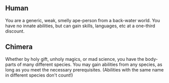 ## Human
You are a generic, weak, smelly ape-person from a back-water world.
You have no innate abilities, but can gain skills, languages, etc
at a one-third discount.

## Chimera
Whether by holy gift, unholy magics, or mad science, you have the
body-parts of many different species.
You may gain abilities from any species, as long as you meet the necessary
prerequisites. (Abilities with the same name in different species don't count!)
